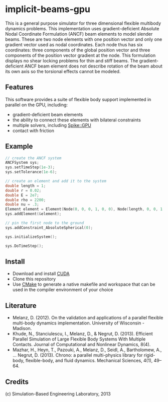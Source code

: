 implicit-beams-gpu
====
This is a general purpose simulator for three dimensional flexible multibody dynamics problems. This implementation uses gradient-deficient Absolute Nodal Coordinate Formulation (ANCF) beam elements to model slender beams. These are two node elements with one position vector and only one gradient vector used as nodal coordinates. Each node thus has six coordinates: three components of the global position vector and three components of the position vector gradient at the node. This formulation displays no shear locking problems for thin and stiff beams. The gradient-deficient ANCF beam element does not describe rotation of the beam about its own axis so the torsional effects cannot be modeled.

Features
----
This software provides a suite of flexible body support implemented in parallel on the GPU, including:
* gradient-deficient beam elements
* the ability to connect these elements with bilateral constraints
* multiple solvers, including [Spike::GPU](http://spikegpu.sbel.org)
* contact with friction

Example
----
```c
// create the ANCF system
ANCFSystem sys;
sys.setTimeStep(1e-3);
sys.setTolerance(1e-6);

// create an element and add it to the system
double length = 1;
double r = 0.02;
double E = 2e7;
double rho = 2200;
double nu = .3;
Element element = Element(Node(0, 0, 0, 1, 0, 0), Node(length, 0, 0, 1, 0, 0), r, nu, E, rho);
sys.addElement(&element);

// pin the first node to the ground
sys.addConstraint_AbsoluteSpherical(0);

sys.initializeSystem();

sys.DoTimeStep();
```

Install
----
* Download and install [CUDA](https://developer.nvidia.com/cuda-downloads) 
* Clone this repository
* Use [CMake](http://www.cmake.org) to generate a native makefile and workspace that can be used in the compiler environment of your choice

Literature
----
* Melanz, D. (2012). On the validation and applications of a parallel flexible multi-body dynamics implementation. University of Wisconsin - Madison.
* Khude, N., Stanciulescu, I., Melanz, D., & Negrut, D. (2013). Efficient Parallel Simulation of Large Flexible Body Systems With Multiple Contacts. Journal of Computational and Nonlinear Dynamics, 8(4).
* Mazhar, H., Heyn, T., Pazouki, A., Melanz, D., Seidl, A., Bartholomew, A., … Negrut, D. (2013). Chrono: a parallel multi-physics library for rigid-body, flexible-body, and fluid dynamics. Mechanical Sciences, 4(1), 49–64.

Credits
----
(c) Simulation-Based Engineering Laboratory, 2013
